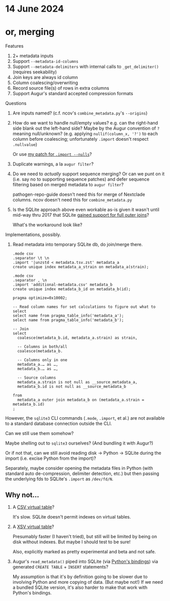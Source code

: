 # 14 June 2024
# or, merging

Features

  1. 2+ metadata inputs
  2. Support `--metadata-id-columns`
  3. Support `--metadata-delimiters` with internal calls to `_get_delimiter()` (requires seekability)
  4. Join keys are always id column
  5. Column coalescing/overwriting
  6. Record source file(s) of rows in extra columns
  7. Support Augur's standard accepted compression formats


Questions

  1. Are inputs named?  (c.f. ncov's `combine_metadata.py`'s `--origins`)

  2. How do we want to handle null/empty values?  e.g. can the right-hand side
     blank out the left-hand side?  Maybe by the Augur convention of `?`
     meaning null/unknown?  (e.g. applying `nullif(column_x, '?')` to each
     column before coalescing; unfortunately `.import` doesn't respect
     `.nullvalue`)

     Or use [my patch for `.import --nulls`](https://gist.github.com/tsibley/ce5c64af5feef54303c03cc56f590154)?

  3. Duplicate warnings, a la `augur filter`?

  4. Do we need to _actually_ support sequence merging?  Or can we punt on it
     (i.e. say no to supporting sequence patches) and defer sequence filtering
     based on merged metadata to `augur filter`?

     pathogen-repo-guide doesn't need this for merge of Nextclade columns.
     ncov doesn't need this for `combine_metadata.py`

  5. Is the SQLite approach above even workable as-is given it wasn't until
     mid-way thru 2017 that SQLite [gained support for full outer
     joins](https://sqlite.org/changes.html#version_-3_39_0)?

     What's the workaround look like?


Implementations, possibly.

 1. Read metadata into temporary SQLite db, do join/merge there.

        .mode csv
        .separator \t \n
        .import '|unzstd < metadata.tsv.zst' metadata_a
        create unique index metadata_a_strain on metadata_a(strain);

        .mode csv
        .separator , \n
        .import 'additional-metadata.csv' metadata_b
        create unique index metadata_b_id on metadata_b(id);

        pragma optimize=0x10002;

        -- Read column names for set calculations to figure out what to select
        select name from pragma_table_info('metadata_a');
        select name from pragma_table_info('metadata_b');

        -- Join
        select
          coalesce(metadata_b.id, metadata_a.strain) as strain,

          -- Columns in both/all
          coalesce(metadata_b.

          -- Columns only in one
          metadata_a.… as …,
          metadata_b.… as …,

          -- Source columns
          metadata_a.strain is not null as __source_metadata_a,
          metadata_b.id is not null as __source_metadata_b
          
        from
          metadata_a outer join metadata_b on (metadata_a.strain = metadata_b.id)
        ;

  However, the `sqlite3` CLI commands (`.mode`, `.import`, et al.) are not
  available to a standard database connection outside the CLI.
  
  Can we still use them somehow?

  Maybe shelling out to `sqlite3` ourselves?  (And bundling it with Augur?)

  Or if not that, can we still avoid reading disk → Python → SQLite during
  the import (i.e. excise Python from the import)?

  Separately, maybe consider opening the metadata files in Python (with
  standard auto de-compression, delimiter detection, etc.) but then passing the
  underlying fds to SQLite's `.import` as `/dev/fd/N`.


## Why not…

 1. A [CSV virtual table](https://sqlite.org/csv.html)?

    It's slow.  SQLite doesn't permit indexes on virtual tables.

 2. A [XSV virtual table](https://observablehq.com/@asg017/introducing-sqlite-xsv)?

    Presumably faster (I haven't tried), but still will be limited by being on
    disk without indexes.  But maybe I should test to be sure!

    Also, explicitly marked as pretty experimental and beta and not safe.

 3. Augur's `read_metadata()` piped into SQLite
    (via [Python's bindings](https://docs.python.org/3/library/sqlite3.html))
    via generated `CREATE TABLE` + `INSERT` statements?

    My assumption is that it's by definition going to be slower due to
    involving Python and more copying of data.  (But maybe not!)  If we need a
    bundled SQLite version, it's also harder to make that work with Python's
    bindings.
